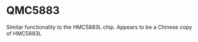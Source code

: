# QMC5883  

Similar functionality to the HMC5883L chip.
Appears to be a Chinese copy of HMC5883L  
